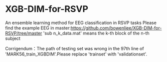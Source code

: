 # XGB-DIM-for-RSVP
An ensemble learning method for EEG classification in RSVP tasks
Please find the example EEG in master:https://github.com/bowenliee/XGB-DIM-for-RSVP/tree/master
'sub n_k_data.mat' means the k-th block of the n-th subject 

Corrigendum：The path of testing set was wrong in the 97th line of 'MARK56_train_XGBDIM'.Please replace 'trainset' with 'validationset'.

